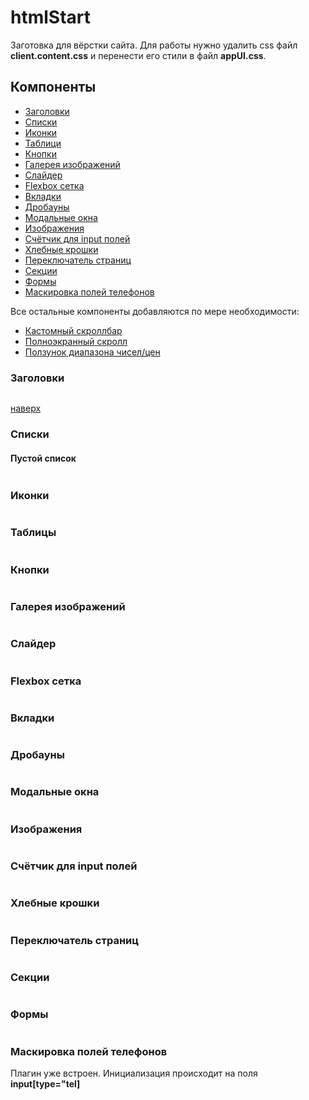 # htmlStart
Заготовка для вёрстки сайта. Для работы нужно удалить css файл <b>client.content.css</b> и перенести его стили в файл <b>appUI.css</b>.

<h2>Компоненты</h2>

<ul>
<li><a href="#user-content-titles">Заголовки</a></li>
<li><a href="#user-content-lists">Списки</a></li>
<li><a href="#user-content-icons">Иконки</a></li>
<li><a href="#user-content-tables">Таблици</a></li>
<li><a href="#user-content-buttons">Кнопки</a></li>
<li><a href="#user-content-imgGalery">Галерея изображений</a></li>
<li><a href="#user-content-sliders">Слайдер</a></li>
<li><a href="#user-content-grid">Flexbox сетка</a></li>
<li><a href="#user-content-tabs">Вкладки</a></li>
<li><a href="#user-content-dropdowns">Дробауны</a></li>
<li><a href="#user-content-modals">Модальные окна</a></li>
<li><a href="#user-content-imgs">Изображения</a></li>
<li><a href="#user-content-counters">Счётчик для input полей</a></li>
<li><a href="#user-content-breadcrumbs">Хлебные крошки</a></li>
<li><a href="#user-content-pager">Переключатель страниц</a></li>
<li><a href="#user-content-sections">Секции</a></li>
<li><a href="#user-content-forms">Формы</a></li>
<li><a href="#user-content-formTelMask">Маскировка полей телефонов</a></li>
</ul>

Все остальные компоненты добавляются по мере необходимости:
<ul>
<li><a href="https://github.com/malihu/malihu-custom-scrollbar-plugin">Кастомный скроллбар</a></li>
<li><a href="https://github.com/alvarotrigo/fullPage.js">Полноэкранный скролл</a></li>
<li><a href="https://refreshless.com/nouislider/">Ползунок диапазона чисел/цен</a></li>
</ul>

<h3 id="titles">Заголовки</h3>
<pre></pre>
<a href="#">наверх</a>

<h3 id="lists">Списки</h3>
<h4>Пустой список</h4>
<pre></pre>

<h3 id="icons">Иконки</h3>
<pre></pre>

<h3 id="tables">Таблицы</h3>
<pre></pre>

<h3 id="buttons">Кнопки</h3>
<pre></pre>

<h3 id="imgGalery">Галерея изображений</h3>
<pre></pre>

<h3 id="sliders">Слайдер</h3>
<pre></pre>

<h3 id="grid">Flexbox сетка</h3>
<pre></pre>

<h3 id="tabs">Вкладки</h3>
<pre></pre>

<h3 id="dropdowns">Дробауны</h3>
<pre></pre>

<h3 id="modals">Модальные окна</h3>
<pre></pre>

<h3 id="imgs">Изображения</h3>
<pre></pre>

<h3 id="counters">Счётчик для input полей</h3>
<pre></pre>

<h3 id="breadcrumbs">Хлебные крошки</h3>
<pre></pre>

<h3 id="pager">Переключатель страниц</h3>
<pre></pre>

<h3 id="sections">Секции</h3>
<pre></pre>

<h3 id="forms">Формы</h3>
<pre></pre>

<h3 id="user-content-formTelMask">Маскировка полей телефонов</h3>
Плагин уже встроен. Инициализация происходит на поля <b>input[type="tel]</b>
